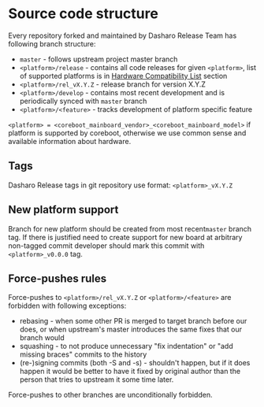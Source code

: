 # Source code structure

Every repository forked and maintained by Dasharo Release Team has following
branch structure:

* `master` - follows upstream project master branch
* `<platform>/release` - contains all code releases for given `<platform>`,
  list of supported platforms is in [Hardware Compatibility List](../variants/hardware-compatibility-list.md) section
* `<platform>/rel_vX.Y.Z` - release branch for version X.Y.Z
* `<platform>/develop` - contains most recent development and is periodically
  synced with `master` branch
* `<platform>/<feature>` - tracks development of platform specific feature

`<platform> = <coreboot_mainboard_vendor>_<coreboot_mainboard_model>` if
platform is supported by coreboot, otherwise we use common sense and available
information about hardware.

## Tags

Dasharo Release tags in git repository use format: `<platform>_vX.Y.Z`

## New platform support

Branch for new platform should be created from most recent`master` branch tag.
If there is justified need to create support for new board at arbitrary
non-tagged commit developer should mark this commit with `<platform>_v0.0.0`
tag.

## Force-pushes rules

Force-pushes to `<platform>/rel_vX.Y.Z` or `<platform>/<feature>` are forbidden
with following exceptions:
* rebasing - when some other PR is merged to target branch before our does, or
  when upstream's master introduces the same fixes that our branch would
* squashing - to not produce unnecessary "fix indentation" or "add missing
  braces" commits to the history
* (re-)signing commits (both -S and -s) - shouldn't happen, but if it does
  happen it would be better to have it fixed by original author than the person
  that tries to upstream it some time later.

Force-pushes to other branches are unconditionally forbidden.
